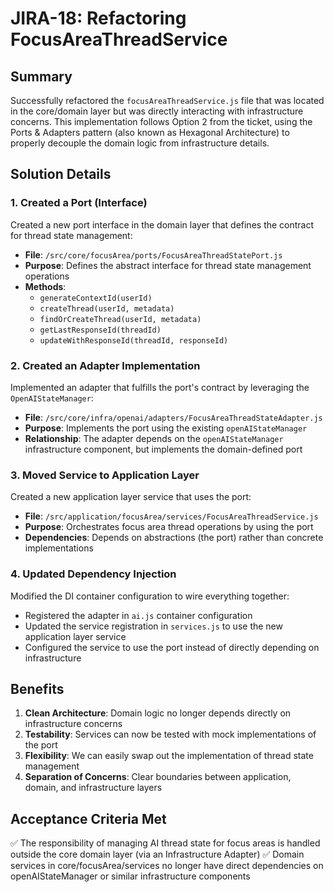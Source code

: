 # JIRA-18: Refactoring FocusAreaThreadService

## Summary
Successfully refactored the `focusAreaThreadService.js` file that was located in the core/domain layer but was directly interacting with infrastructure concerns. This implementation follows Option 2 from the ticket, using the Ports & Adapters pattern (also known as Hexagonal Architecture) to properly decouple the domain logic from infrastructure details.

## Solution Details

### 1. Created a Port (Interface)
Created a new port interface in the domain layer that defines the contract for thread state management:
- **File**: `/src/core/focusArea/ports/FocusAreaThreadStatePort.js`
- **Purpose**: Defines the abstract interface for thread state management operations
- **Methods**: 
  - `generateContextId(userId)`
  - `createThread(userId, metadata)`
  - `findOrCreateThread(userId, metadata)`
  - `getLastResponseId(threadId)`
  - `updateWithResponseId(threadId, responseId)`

### 2. Created an Adapter Implementation
Implemented an adapter that fulfills the port's contract by leveraging the `OpenAIStateManager`:
- **File**: `/src/core/infra/openai/adapters/FocusAreaThreadStateAdapter.js`
- **Purpose**: Implements the port using the existing `openAIStateManager`
- **Relationship**: The adapter depends on the `openAIStateManager` infrastructure component, but implements the domain-defined port

### 3. Moved Service to Application Layer 
Created a new application layer service that uses the port:
- **File**: `/src/application/focusArea/services/FocusAreaThreadService.js`
- **Purpose**: Orchestrates focus area thread operations by using the port
- **Dependencies**: Depends on abstractions (the port) rather than concrete implementations

### 4. Updated Dependency Injection
Modified the DI container configuration to wire everything together:
- Registered the adapter in `ai.js` container configuration
- Updated the service registration in `services.js` to use the new application layer service
- Configured the service to use the port instead of directly depending on infrastructure

## Benefits

1. **Clean Architecture**: Domain logic no longer depends directly on infrastructure concerns
2. **Testability**: Services can now be tested with mock implementations of the port
3. **Flexibility**: We can easily swap out the implementation of thread state management
4. **Separation of Concerns**: Clear boundaries between application, domain, and infrastructure layers

## Acceptance Criteria Met

✅ The responsibility of managing AI thread state for focus areas is handled outside the core domain layer (via an Infrastructure Adapter)
✅ Domain services in core/focusArea/services no longer have direct dependencies on openAIStateManager or similar infrastructure components 